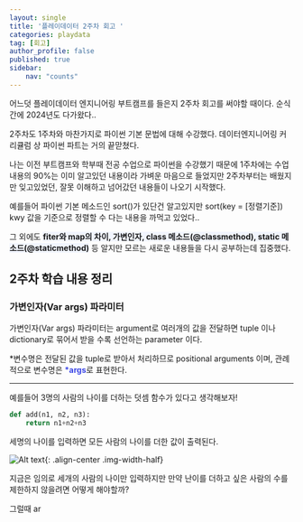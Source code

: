 ```yaml
---
layout: single
title: '플레이데이터 2주차 회고 '
categories: playdata
tag: [회고]
author_profile: false
published: true
sidebar:
    nav: "counts"
---
```


어느덧 플레이데이터 엔지니어링 부트캠프를 들은지 2주차 회고를 써야할 때이다. 순식간에 2024년도 다가왔다..

2주차도 1주차와 마찬가지로 파이썬 기본 문법에 대해 수강했다. 데이터엔지니어링 커리큘럼 상 파이썬 파트는 거의 끝맏쳤다. 

나는 이전 부트캠프와 학부때 전공 수업으로 파이썬을 수강했기 때문에 1주차에는 수업 내용의 90%는 이미 알고있던 내용이라 가벼운 마음으로 들었지만 2주차부터는 배웠지만 잊고있었던, 잘못 이해하고 넘어갔던 내용들이 나오기 시작했다. 

예를들어 파이썬 기본 메소드인 sort()가 있단건 알고있지만 sort(key = [정렬기준]) kwy 값을 기준으로 정렬할 수 다는 내용을 까먹고 있었다..

그 외에도 <span style = "background : #F1F5FE; font-weight:bold;">fiter와 map의 차이, 가변인자, class 메소드(@classmethod), static 메소드(@staticmethod)</span> 등 알지만 모르는 새로운 내용들을 다시 공부하는데 집중했다. 


## 2주차 학습 내용 정리 

### 가변인자(Var args) 파라미터
가변인자(Var args) 파라미터는 argument로 여러개의 값을 전달하면 tuple 이나 dictionary로 묶어서 받을 수록 선언하는 parameter 이다. 

*변수명은 전달된 값을 tuple로 받아서 처리하므로  positional arguments 이며, 관례적으로 변수명은 <span style = "color : #3E49E6; font-weight:bold;" >*args</span>로 표현한다. 

----

예를들어 3명의 사람의 나이를 더하는 덧셈 함수가 있다고 생각해보자!

```python
def add(n1, n2, n3):
    return n1+n2+n3 
```
세명의 나이를 입력하면 모든 사람의 나이를 더한 값이 출력된다.

![Alt text]({{site.url}}/images/2024-01-05-playdata-weekly2-remind/w2_add_func.png){: .align-center .img-width-half} 

지금은 임의로 세개의 사람의 나이만 입력하지만 만약 난이를 더하고 싶은 사람의 수를 제한하지 않을려면 어떻게 해야할까?

그럴때 ar

